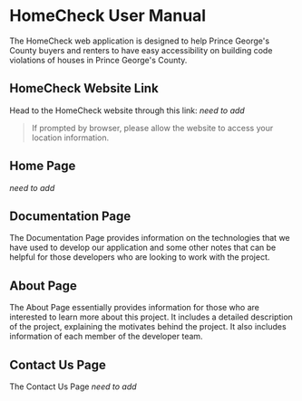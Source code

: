 # HomeCheck User Manual
The HomeCheck web application is designed to help Prince George's County buyers and renters to have easy accessibility on building code violations of houses in Prince George's County.

## HomeCheck Website Link
Head to the HomeCheck website through this link: *need to add*
> If prompted by browser, please allow the website to access your location information.

## Home Page
*need to add*

## Documentation Page
The Documentation Page provides information on the technologies that we have used to develop our application and some other notes that can be helpful for those developers who are looking to work with the project.

## About Page
The About Page essentially provides information for those who are interested to learn more about this project. It includes a detailed description of the project, explaining the motivates behind the project. It also includes information of each member of the developer team. 

## Contact Us Page
The Contact Us Page *need to add*

